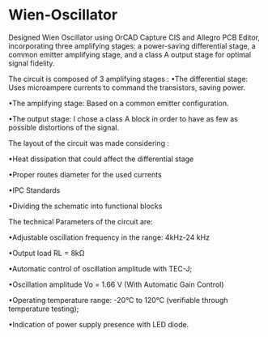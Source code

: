 # Wien-Oscillator
Designed Wien Oscillator using OrCAD Capture CIS and Allegro PCB Editor, incorporating three amplifying stages: a power-saving differential stage, a common emitter amplifying stage, and a class A output stage for optimal signal fidelity. 

The circuit is composed of 3 amplifying stages :
•The differential stage: Uses microampere currents to command the transistors, saving power.

•The amplifying stage: Based on a common emitter configuration.

•The output stage: I chose a class A block in order to have as few as possible distortions of the signal.


The layout of the circuit was made considering :

•Heat dissipation that could affect the differential stage

•Proper routes diameter for the used currents

•IPC Standards

•Dividing the schematic into functional blocks

The technical Parameters of the circuit are:

•Adjustable oscillation frequency in the range: 4kHz-24 kHz

•Output load RL = 8kΩ

•Automatic control of oscillation amplitude with TEC-J;

•Oscillation amplitude Vo = 1.66 V (With Automatic Gain Control)

•Operating temperature range: -20°C to 120°C (verifiable through temperature testing);

•Indication of power supply presence with LED diode.
